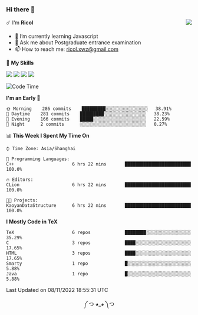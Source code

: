 ### Hi there 👋

<a href="#">
  <img align="right" src="https://github-readme-stats.vercel.app/api?username=Ricolxwz&count_private=true&show_icons=true&theme=prussian" />
</a>

☄️ I‘m **Ricol**

- 🌱 I’m currently learning Javascript
- 💬 Ask me about Postgraduate entrance examination
- 📫 How to reach me: ricol.xwz@gmail.com

🌟 **My Skills**

![](https://img.shields.io/badge/-Git-000000?style=flat-square&logo=git&logoColor=fff)
![](https://img.shields.io/badge/-C-3e74a2?style=flat-square&logo=C&logoColor=fff)
![](https://img.shields.io/badge/-Python-4fc08d?style=flat-square&logo=python&logoColor=fff)
![](https://img.shields.io/badge/-java-ffa500?style=flat-square&logo=java&logoColor=fff)

<!--START_SECTION:waka-->
![Code Time](http://img.shields.io/badge/Code%20Time-382%20hrs%2054%20mins-blue)

**I'm an Early 🐤** 

```text
🌞 Morning    286 commits    █████████░░░░░░░░░░░░░░░░   38.91% 
🌆 Daytime    281 commits    █████████░░░░░░░░░░░░░░░░   38.23% 
🌃 Evening    166 commits    █████░░░░░░░░░░░░░░░░░░░░   22.59% 
🌙 Night      2 commits      ░░░░░░░░░░░░░░░░░░░░░░░░░   0.27%

```


📊 **This Week I Spent My Time On** 

```text
⌚︎ Time Zone: Asia/Shanghai

💬 Programming Languages: 
C++                      6 hrs 22 mins       █████████████████████████   100.0%

🔥 Editors: 
CLion                    6 hrs 22 mins       █████████████████████████   100.0%

🐱‍💻 Projects: 
KaoyanDataStructure      6 hrs 22 mins       █████████████████████████   100.0%

```

**I Mostly Code in TeX** 

```text
TeX                      6 repos             ████████░░░░░░░░░░░░░░░░░   35.29% 
C                        3 repos             ████░░░░░░░░░░░░░░░░░░░░░   17.65% 
HTML                     3 repos             ████░░░░░░░░░░░░░░░░░░░░░   17.65% 
Smarty                   1 repo              █░░░░░░░░░░░░░░░░░░░░░░░░   5.88% 
Java                     1 repo              █░░░░░░░░░░░░░░░░░░░░░░░░   5.88%

```



 Last Updated on 08/11/2022 18:55:31 UTC
<!--END_SECTION:waka-->

<div align="center">
༼ つ ◕_◕ ༽つ
</div>
